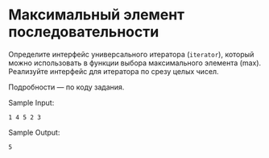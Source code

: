 # Максимальный элемент последовательности

Определите интерфейс универсального итератора (`iterator`), который можно использовать в функции выбора максимального элемента (max). Реализуйте интерфейс для итератора по срезу целых чисел.

Подробности — по коду задания.


Sample Input:

`1 4 5 2 3`

Sample Output:

`5`